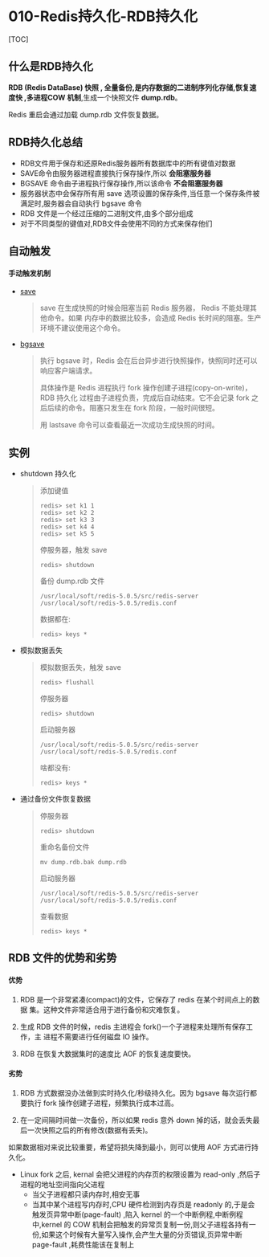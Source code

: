# 010-Redis持久化-RDB持久化

[TOC]

## 什么是RDB持久化

**RDB (Redis DataBase) 快照 , 全量备份,是内存数据的二进制序列化存储,恢复速度快 ,多进程COW 机制**,生成一个快照文件 **dump.rdb**。

Redis 重启会通过加载 dump.rdb 文件恢复数据。

## RDB持久化总结

- RDB文件用于保存和还原Redis服务器所有数据库中的所有键值对数据
- SAVE命令由服务器进程直接执行保存操作,所以 **会阻塞服务器**
- BGSAVE 命令由子进程执行保存操作,所以该命令 **不会阻塞服务器**
- 服务器状态中会保存所有用 save 选项设置的保存条件,当任意一个保存条件被满足时,服务器会自动执行 bgsave 命令
- RDB 文件是一个经过压缩的二进制文件,由多个部分组成
- 对于不同类型的键值对,RDB文件会使用不同的方式来保存他们


## 自动触发


#### 手动触发机制

- [save](01-save.md) 

  > save 在生成快照的时候会阻塞当前 Redis 服务器， Redis 不能处理其他命令。如果 内存中的数据比较多，会造成 Redis 长时间的阻塞。生产环境不建议使用这个命令。

- [bgsave](02-bgsave.md) 

  > 执行 bgsave 时，Redis 会在后台异步进行快照操作，快照同时还可以响应客户端请求。
  >
  > 具体操作是 Redis 进程执行 fork 操作创建子进程(copy-on-write)，RDB 持久化 过程由子进程负责，完成后自动结束。它不会记录 fork 之后后续的命令。阻塞只发生在 fork 阶段，一般时间很短。
  >
  > 用 lastsave 命令可以查看最近一次成功生成快照的时间。

## 实例

- shutdown 持久化

  > 添加键值
  >
  > ```
  > redis> set k1 1 
  > redis> set k2 2 
  > redis> set k3 3 
  > redis> set k4 4 
  > redis> set k5 5
  > ```
  >
  > 停服务器，触发 save
  >
  > ```
  > redis> shutdown
  > ```
  >
  > 备份 dump.rdb 文件
  >
  > ```
  > /usr/local/soft/redis-5.0.5/src/redis-server /usr/local/soft/redis-5.0.5/redis.conf
  > ```
  >
  > 数据都在:
  >
  > ```
  > redis> keys *
  > ```

- 模拟数据丢失

  > 模拟数据丢失，触发 save
  >
  > ```
  > redis> flushall
  > ```
  >
  > 停服务器
  >
  > ```
  > redis> shutdown
  > ```
  >
  > 启动服务器
  >
  > ```
  > /usr/local/soft/redis-5.0.5/src/redis-server /usr/local/soft/redis-5.0.5/redis.conf
  > ```
  >
  > 啥都没有:
  >
  > ```
  > redis> keys *
  > ```

- 通过备份文件恢复数据

  > 停服务器
  >
  > ```
  > redis> shutdown
  > ```
  >
  > 重命名备份文件
  >
  > ```
  > mv dump.rdb.bak dump.rdb
  > ```
  >
  > 启动服务器
  >
  > ```
  > /usr/local/soft/redis-5.0.5/src/redis-server /usr/local/soft/redis-5.0.5/redis.conf
  > ```
  >
  > 查看数据
  >
  > ```
  > redis> keys *
  > ```

## RDB 文件的优势和劣势

#### 优势

1. RDB 是一个非常紧凑(compact)的文件，它保存了 redis 在某个时间点上的数据
   集。这种文件非常适合用于进行备份和灾难恢复。

2. 生成 RDB 文件的时候，redis 主进程会 fork()一个子进程来处理所有保存工作，主
   进程不需要进行任何磁盘 IO 操作。

3. RDB 在恢复大数据集时的速度比 AOF 的恢复速度要快。

#### 劣势

1. RDB 方式数据没办法做到实时持久化/秒级持久化。因为 bgsave 每次运行都要执行 fork 操作创建子进程，频繁执行成本过高。 

2. 在一定间隔时间做一次备份，所以如果 redis 意外 down 掉的话，就会丢失最后一次快照之后的所有修改(数据有丢失)。

如果数据相对来说比较重要，希望将损失降到最小，则可以使用 AOF 方式进行持久化。

- Linux fork 之后, kernal 会把父进程的内存页的权限设置为 read-only ,然后子进程的地址空间指向父进程
  - 当父子进程都只读内存时,相安无事
  - 当其中某个进程写内存时,CPU 硬件检测到内存页是 readonly 的,于是会触发页异常中断(page-fault) ,陷入 kernel 的一个中断例程,中断例程中,kernel 的 COW 机制会把触发的异常页复制一份,则父子进程各持有一份,如果这个时候有大量写入操作,会产生大量的分页错误,页异常中断 page-fault ,耗费性能该在复制上

